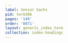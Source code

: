 ```yaml
---
label: Senior Sachs
pid: term306
pages: '149'
order: '0871'
layout: generic_index_term
collection: index-headings
---
```

